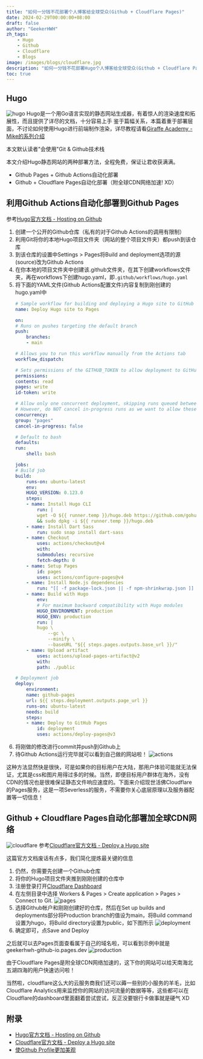 ```yaml
---
title: "如何一分钱不花部署个人博客给全球受众(Github + Cloudflare Pages)"
date: 2024-02-29T00:00:00+08:00
draft: false
author: "GeekerHWH"
zh_tags:
    - Hugo
    - Github
    - Cloudflare
    - Blogs
image: /images/blogs/cloudflare.jpg
description: "如何一分钱不花部署Hugo个人博客给全球受众(Github + Cloudflare Pages)"
toc: true
---
```


## Hugo
![hugo](/imagesInBlogs/DeployHugo/hugo.png)
Hugo是一个用Go语言实现的静态网站生成器，有着惊人的渲染速度和拓展性，而且提供了详尽的文档，十分容易上手
鉴于篇幅关系，本篇着重于部署层面，不讨论如何使用Hugo进行前端制作渲染，详尽教程请看[Giraffe Academy - Mike的系列介绍](https://youtube.com/playlist?list=PLLAZ4kZ9dFpOnyRlyS-liKL5ReHDcj4G3)

本文默认读者"会使用"Git & Github技术栈

本文介绍Hugo静态网站的两种部署方法，全程免费，保证让君收获满满。
- Github Pages + Github Actions自动化部署
- Github + Cloudflare Pages自动化部署（附全球CDN网络加速! XD）

## 利用Github Actions自动化部署到Github Pages
参考[Hugo官方文档 - Hosting on Github](https://gohugo.io/hosting-and-deployment/hosting-on-github/)
1. 创建一个公开的Github仓库（私有的对于Github Actions的调用有限制）
2. 利用Git将你的本地Hugo项目文件夹（网站的整个项目文件夹）都push到该仓库
3. 到该仓库的设置中Settings > Pages将Build and deployment选项的源(source)改为Github Actions
4. 在你本地的项目文件夹中创建该.github文件夹，在其下创建workflows文件夹，再在workflows下创建hugo.yaml，即`.github/workflows/hugo.yaml`
5. 将下面的YAML文件(Github Actions配置文件)内容复制到刚创建的hugo.yaml中
    ```yml
    # Sample workflow for building and deploying a Hugo site to GitHub Pages
    name: Deploy Hugo site to Pages

    on:
    # Runs on pushes targeting the default branch
    push:
        branches:
        - main

    # Allows you to run this workflow manually from the Actions tab
    workflow_dispatch:

    # Sets permissions of the GITHUB_TOKEN to allow deployment to GitHub Pages
    permissions:
    contents: read
    pages: write
    id-token: write

    # Allow only one concurrent deployment, skipping runs queued between the run in-progress and latest queued.
    # However, do NOT cancel in-progress runs as we want to allow these production deployments to complete.
    concurrency:
    group: "pages"
    cancel-in-progress: false

    # Default to bash
    defaults:
    run:
        shell: bash

    jobs:
    # Build job
    build:
        runs-on: ubuntu-latest
        env:
        HUGO_VERSION: 0.123.0
        steps:
        - name: Install Hugo CLI
            run: |
            wget -O ${{ runner.temp }}/hugo.deb https://github.com/gohugoio/hugo/releases/download/v${HUGO_VERSION}/hugo_extended_${HUGO_VERSION}_linux-amd64.deb \
            && sudo dpkg -i ${{ runner.temp }}/hugo.deb          
        - name: Install Dart Sass
            run: sudo snap install dart-sass
        - name: Checkout
            uses: actions/checkout@v4
            with:
            submodules: recursive
            fetch-depth: 0
        - name: Setup Pages
            id: pages
            uses: actions/configure-pages@v4
        - name: Install Node.js dependencies
            run: "[[ -f package-lock.json || -f npm-shrinkwrap.json ]] && npm ci || true"
        - name: Build with Hugo
            env:
            # For maximum backward compatibility with Hugo modules
            HUGO_ENVIRONMENT: production
            HUGO_ENV: production
            run: |
            hugo \
                --gc \
                --minify \
                --baseURL "${{ steps.pages.outputs.base_url }}/"          
        - name: Upload artifact
            uses: actions/upload-pages-artifact@v2
            with:
            path: ./public

    # Deployment job
    deploy:
        environment:
        name: github-pages
        url: ${{ steps.deployment.outputs.page_url }}
        runs-on: ubuntu-latest
        needs: build
        steps:
        - name: Deploy to GitHub Pages
            id: deployment
            uses: actions/deploy-pages@v3
    ```
6. 将刚做的修改进行commit并push到Github上
7. 待Github Actions运行完毕就可以看到自己做的网站啦！
    ![actions](/imagesInBlogs/DeployHugo/actions.png)

这种方法显然快是很快，可是如果你的目标用户在大陆，那用户体验可能就无法保证，尤其是css和图片用得过多的时候。当然，即便目标用户群体在海外，没有CDN的情况也是很难保证静态文件响应速度的。下面来介绍现世活佛Cloudflare的Pages服务，这是一项Severless的服务，不需要你关心底层原理以及服务器配置等一切信息！

## Github + Cloudflare Pages自动化部署加全球CDN网络
![cloudflare](/images/blogs/cloudflare.jpg)
参考[Cloudflare官方文档 - Deploy a Hugo site](https://gohugo.io/hosting-and-deployment/hosting-on-github/)

这篇官方文档废话有点多，我们简化提炼最关键的信息

1. 仍然，你需要先创建一个Github仓库
2. 将你的Hugo项目文件夹推到刚刚创建的仓库中
3. 注册登录打开[Cloudflare Dashboard](dash.cloudflare.com)
4. 在左侧目录中选择 Workers & Pages > Create application > Pages > Connect to Git.
    ![pages](/imagesInBlogs/DeployHugo/pages.png)
5. 选择Github帐户和刚刚创建好的仓库，然后在Set up builds and deployments部分将Production branch的值设为main，将Build command设置为hugo，将Build directory设置为public，如下图所示
    ![deployment](/imagesInBlogs/DeployHugo/deployment.png)
6. 确定即可，点Save and Deploy

之后就可以去Pages页面查看属于自己的域名啦，可以看到示例中就是geekerhwh-github-io.pages.dev
![production](/imagesInBlogs/DeployHugo/production.png)

由于Cloudflare Pages是附全球CDN网络加速的，这下你的网站可以给天南海北五湖四海的用户快速访问啦！

当然啦，cloudflare这么大的云服务商我们还可以薅一些别的小服务的羊毛，比如Cloudflare Analytics用来监控你的网站的访问流量的数据等等，这些都可以在Cloudflare的dashboard里面翻着尝试尝试，反正没要银行卡做事就是硬气 XD

## 附录
- [Hugo官方文档 - Hosting on Github](https://gohugo.io/hosting-and-deployment/hosting-on-github/)
- [Cloudflare官方文档 - Deploy a Hugo site](https://gohugo.io/hosting-and-deployment/hosting-on-github/)
- [使Github Profile更加美观](https://www.youtube.com/watch?v=n6d4KHSKqGk&t=107s)

